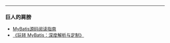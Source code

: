 
---

### 巨人的肩膀

- [MyBatis源码阅读指南](https://www.bilibili.com/read/cv7933087/?spm_id_from=333.999.0.0)
- [《玩转 MyBatis：深度解析与定制》](https://s.juejin.cn/ds/YPqNJD8/)
